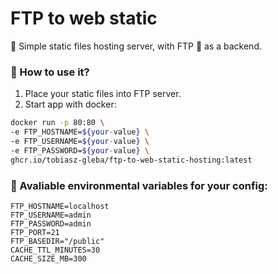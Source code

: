 # FTP to web static
🚀 Simple static files hosting server, with FTP 💾 as a backend.

### 🛫 How to use it?

1. Place your static files into FTP server.
2. Start app with docker:

```sh
docker run -p 80:80 \
-e FTP_HOSTNAME=${your-value} \
-e FTP_USERNAME=${your-value} \
-e FTP_PASSWORD=${your-value} \
ghcr.io/tobiasz-gleba/ftp-to-web-static-hosting:latest
```

### 🔨 Avaliable environmental variables for your config:

```env
FTP_HOSTNAME=localhost
FTP_USERNAME=admin
FTP_PASSWORD=admin
FTP_PORT=21
FTP_BASEDIR="/public"
CACHE_TTL_MINUTES=30
CACHE_SIZE_MB=300
```